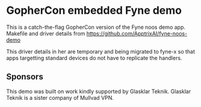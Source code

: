 # GopherCon embedded Fyne demo

This is a catch-the-flag GopherCon version of the Fyne noos demo app.
Makefile and driver details from https://github.com/ApptrixAI/fyne-noos-demo

This driver details in her are temporary and being migrated to fyne-x
so that apps targetting standard devices do not have to replicate the handlers.

## Sponsors

This demo was built on work kindly supported by Glasklar Teknik.
Glasklar Teknik is a sister company of Mullvad VPN.

